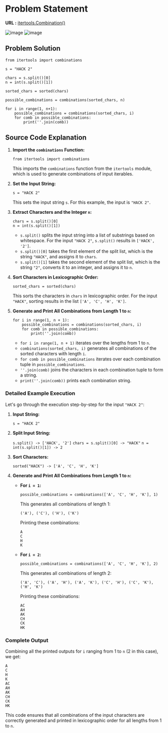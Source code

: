 # Problem Statement

**URL :** [itertools.Combination()](https://www.hackerrank.com/challenges/itertools-combinations/problem?isFullScreen=true)

![image](https://github.com/user-attachments/assets/49194b53-4079-4b8d-853a-cfd0991b80f6)
![image](https://github.com/user-attachments/assets/1a179eb0-7a90-40e1-b481-45224fa082b5)

## Problem Solution

```
from itertools import combinations

s = "HACK 2"

chars = s.split()[0]
n = int(s.split()[1])

sorted_chars = sorted(chars)

possible_combinations = combinations(sorted_chars, n)

for i in range(1, n+1):
    possible_combinations = combinations(sorted_chars, i)
    for comb in possible_combinations:
        print(''.join(comb))
```

## Source Code Explanation

1.  **Import the `combinations` Function:**
    
    ```
    from itertools import combinations
    ``` 
    
    This imports the `combinations` function from the `itertools` module, which is used to generate combinations of input iterables.
    
2.  **Set the Input String:**
    

    
    ```
    s = "HACK 2"
    ``` 
    
    This sets the input string `s`. For this example, the input is `"HACK 2"`.
    
3.  **Extract Characters and the Integer `n`:**
    

    
    ```
    chars = s.split()[0]
    n = int(s.split()[1])
    ``` 
    
    -   `s.split()` splits the input string into a list of substrings based on whitespace. For the input `"HACK 2"`, `s.split()` results in `['HACK', '2']`.
    -   `s.split()[0]` takes the first element of the split list, which is the string `"HACK"`, and assigns it to `chars`.
    -   `s.split()[1]` takes the second element of the split list, which is the string `"2"`, converts it to an integer, and assigns it to `n`.
4.  **Sort Characters in Lexicographic Order:**
    

    
    ```
    sorted_chars = sorted(chars)
    ``` 
    
    This sorts the characters in `chars` in lexicographic order. For the input `"HACK"`, sorting results in the list `['A', 'C', 'H', 'K']`.
    
5.  **Generate and Print All Combinations from Length 1 to `n`:**
    

    
    ```
    for i in range(1, n + 1):
        possible_combinations = combinations(sorted_chars, i)
        for comb in possible_combinations:
            print(''.join(comb))
       ``` 
    
    -   `for i in range(1, n + 1)` iterates over the lengths from 1 to `n`.
    -   `combinations(sorted_chars, i)` generates all combinations of the sorted characters with length `i`.
    -   `for comb in possible_combinations` iterates over each combination tuple in `possible_combinations`.
    -   `''.join(comb)` joins the characters in each combination tuple to form a string.
    -   `print(''.join(comb))` prints each combination string.

### Detailed Example Execution

Let's go through the execution step-by-step for the input `"HACK 2"`:

1.  **Input String:**
    

    
    ```
    s = "HACK 2"
    ``` 
    
2.  **Split Input String:**
    
 
    
    `s.split() -> ['HACK', '2']`
    `chars = s.split()[0] -> "HACK"`
    `n = int(s.split()[1]) -> 2` 
    
3.  **Sort Characters:**
    

    
    `sorted("HACK") -> ['A', 'C', 'H', 'K']` 
    
4.  **Generate and Print All Combinations from Length 1 to `n`:**
    
    -   **For `i = 1`:**
        

        
        `possible_combinations = combinations(['A', 'C', 'H', 'K'], 1)` 
        
        This generates all combinations of length 1:
        

        
        `('A'), ('C'), ('H'), ('K')` 
        
        Printing these combinations:

        
        ```
        A
        C
        H
        K
        ``` 
        
    -   **For `i = 2`:**

        
        `possible_combinations = combinations(['A', 'C', 'H', 'K'], 2)` 
        
        This generates all combinations of length 2:

        
        `('A', 'C'), ('A', 'H'), ('A', 'K'), ('C', 'H'), ('C', 'K'), ('H', 'K')` 
        
        Printing these combinations:

        
        ```
        AC
        AH
        AK
        CH
        CK
        HK
        ``` 
        

### Complete Output

Combining all the printed outputs for `i` ranging from 1 to `n` (2 in this case), we get:


```
A
C
H
K
AC
AH
AK
CH
CK
HK
``` 

This code ensures that all combinations of the input characters are correctly generated and printed in lexicographic order for all lengths from 1 to `n`.
